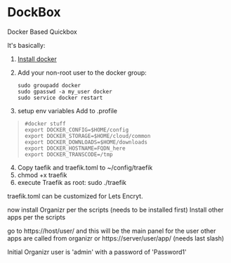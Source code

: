 # DockBox
Docker Based Quickbox

It's basically:
1) [Install docker](https://store.docker.com/editions/community/docker-ce-server-ubuntu?tab=description) 
2) Add your non-root user to the docker group:
   

       sudo groupadd docker
       sudo gpasswd -a my_user docker
       sudo service docker restart

3) setup env variables
  Add to .profile 
>     #docker stuff
>     export DOCKER_CONFIG=$HOME/config
>     export DOCKER_STORAGE=$HOME/cloud/common
>     export DOCKER_DOWNLOADS=$HOME/downloads
>     export DOCKER_HOSTNAME=FQDN_here
>     export DOCKER_TRANSCODE=/tmp

4) Copy taefik and traefik.toml to ~/config/traefik
5) chmod +x traefik
6) execute Traefik as root: sudo ./traefik

traefik.toml can be customized for Lets Encryt.

now install Organizr per the scripts (needs to be installed first)
Install other apps per the scripts

go to https://host/user/  and this will be the main panel for the user
other apps are called from organizr or https://server/user/app/ (needs last slash)

Initial Organizr user is 'admin' with a password of 'Password1'
